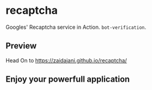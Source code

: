 # recaptcha

Googles' Recaptcha service in Action. `bot-verification`.

## Preview

Head On to <a href="https://zaidajani.github.io/recaptcha/">https://zaidajani.github.io/recaptcha/</a>

## Enjoy your powerfull application
